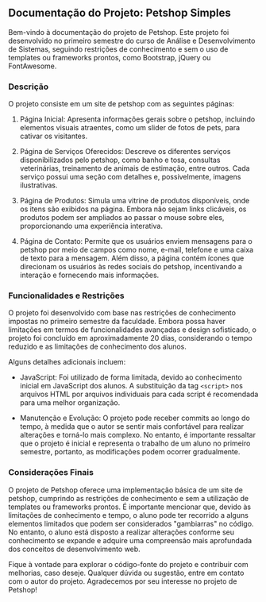 ## Documentação do Projeto: Petshop Simples

Bem-vindo à documentação do projeto de Petshop. Este projeto foi desenvolvido no primeiro semestre do curso de Análise e Desenvolvimento de Sistemas, seguindo restrições de conhecimento e sem o uso de templates ou frameworks prontos, como Bootstrap, jQuery ou FontAwesome.

### Descrição

O projeto consiste em um site de petshop com as seguintes páginas:

1. Página Inicial: Apresenta informações gerais sobre o petshop, incluindo elementos visuais atraentes, como um slider de fotos de pets, para cativar os visitantes.

2. Página de Serviços Oferecidos: Descreve os diferentes serviços disponibilizados pelo petshop, como banho e tosa, consultas veterinárias, treinamento de animais de estimação, entre outros. Cada serviço possui uma seção com detalhes e, possivelmente, imagens ilustrativas.

3. Página de Produtos: Simula uma vitrine de produtos disponíveis, onde os itens são exibidos na página. Embora não sejam links clicáveis, os produtos podem ser ampliados ao passar o mouse sobre eles, proporcionando uma experiência interativa.

4. Página de Contato: Permite que os usuários enviem mensagens para o petshop por meio de campos como nome, e-mail, telefone e uma caixa de texto para a mensagem. Além disso, a página contém ícones que direcionam os usuários às redes sociais do petshop, incentivando a interação e fornecendo mais informações.

### Funcionalidades e Restrições

O projeto foi desenvolvido com base nas restrições de conhecimento impostas no primeiro semestre da faculdade. Embora possa haver limitações em termos de funcionalidades avançadas e design sofisticado, o projeto foi concluído em aproximadamente 20 dias, considerando o tempo reduzido e as limitações de conhecimento dos alunos.

Alguns detalhes adicionais incluem:

- JavaScript: Foi utilizado de forma limitada, devido ao conhecimento inicial em JavaScript dos alunos. A substituição da tag `<script>` nos arquivos HTML por arquivos individuais para cada script é recomendada para uma melhor organização.

- Manutenção e Evolução: O projeto pode receber commits ao longo do tempo, à medida que o autor se sentir mais confortável para realizar alterações e torná-lo mais complexo. No entanto, é importante ressaltar que o projeto é inicial e representa o trabalho de um aluno no primeiro semestre, portanto, as modificações podem ocorrer gradualmente.

### Considerações Finais

O projeto de Petshop  oferece uma implementação básica de um site de petshop, cumprindo as restrições de conhecimento e sem a utilização de templates ou frameworks prontos. É importante mencionar que, devido às limitações de conhecimento e tempo, o aluno pode ter recorrido a alguns elementos limitados que podem ser considerados "gambiarras" no código. No entanto, o aluno está disposto a realizar alterações conforme seu conhecimento se expande e adquire uma compreensão mais aprofundada dos conceitos de desenvolvimento web.

Fique à vontade para explorar o código-fonte do projeto e contribuir com melhorias, caso deseje. Qualquer dúvida ou sugestão, entre em contato com o autor do projeto. Agradecemos por seu interesse no projeto de Petshop!
